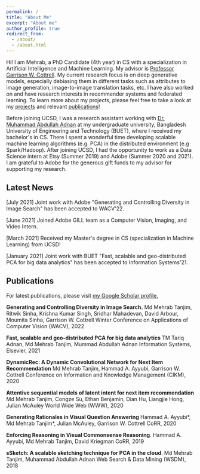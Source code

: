 ```yaml
---
permalink: /
title: "About Me"
excerpt: "About me"
author_profile: true
redirect_from: 
  - /about/
  - /about.html
---
```


Hi! I am Mehrab, a PhD Candidate (4th year) in CS with a specialization in Artificial Intelligence and Machine Learning. My advisor is [Professor Garrison W. Cottrell](https://cseweb.ucsd.edu/~gary/). My current research focus is on deep generative models, especially debiasing them in different tasks such as attributes to image generation, image-to-image translation tasks, etc. I have also worked on and have research interests in recommender systems and federated learning. To learn more about my projects, please feel free to take a look at my [projects](https://mehrab-tanjim.github.io/#portfolio) and relevant [publications](https://mehrab-tanjim.github.io/#publications)!

Before joining UCSD, I was a research assistant working with [Dr. Muhammad Abdullah Adnan](https://sites.google.com/site/abdullahadnan/) at my undergraduate university, Bangladesh University of Engineering and Technology (BUET), where I received my bachelor's in CS. There I spent a wonderful time developing scalable machine learning algorithms (e.g. PCA) in the distributed environment (e.g Spark/Hadoop). After joining UCSD, I had the opportunity to work as a Data Science intern at Etsy (Summer 2019) and Adobe (Summer 2020 and 2021). I am grateful to Adobe for the generous gift funds to my advisor for supporting my research.

<h2 id="news">Latest News</h2>

[July 2021] Joint work with Adobe "Generating and Controlling Diversity in Image Search" has been accepted to WACV'22.

[June 2021] Joined Adobe GILL team as a Computer Vision, Imaging, and Video Intern.

[March 2021] Received my Master's degree in CS (specialization in Machine Learning) from UCSD!

[January 2021] Joint work with BUET "Fast, scalable and geo-distributed PCA for big data analytics" has been accepted to Information Systems'21. 

<h2 id="publications">Publications</h2>

For latest publications, please visit <u><a href="https://scholar.google.com/citations?user=IPr2JZYAAAAJ&hl=en">my Google Scholar profile</a>.</u>

<p>
<b>Generating and Controlling Diversity in Image Search.</b>
Md Mehrab Tanjim, Ritwik Sinha, Krishna Kumar Singh, Sridhar Mahadevan, David Arbour, Moumita Sinha, Garrison W. Cottrell
Winter Conference on Applications of Computer Vision (WACV), 2022
</p>

<p>
<b>Fast, scalable and geo-distributed PCA for big data analytics</b>
TM Tariq Adnan, Md Mehrab Tanjim, Mummad Abdullah Adnan
Information Systems, Elsevier, 2021
</p>

<p>
<b>DynamicRec: A Dynamic Convolutional Network for Next Item Recommendation</b>
Md Mehrab Tanjim, Hammad A. Ayyubi, Garrison W. Cottrell
Conference on Information and Knowledge Management (CIKM), 2020
</p>


<p>
<b>Attentive sequential models of latent intent for next item recommendation</b>
Md Mehrab Tanjim, Congze Su, Ethan Benjamin, Dian Hu, Liangjie Hong, Julian McAuley
World Wide Web (WWW), 2020
</p>

<p>
<b>Generating Rationales in Visual Question Answering</b>
Hammad A. Ayyubi*, Md Mehrab Tanjim*, Julian McAuley, Garrison W. Cottrell
CoRR, 2020
</p>

<p>
<b>Enforcing Reasoning in Visual Commonsense Reasoning</b>.
Hammad A. Ayyubi, Md Mehrab Tanjim, David Kriegman
CoRR, 2019
</p>


<p>
<b>sSketch: A scalable sketching technique for PCA in the cloud</b>.
Md Mehrab Tanjim, Muhammad Abdullah Adnan
Web Search & Data Mining (WSDM), 2018
</p>

